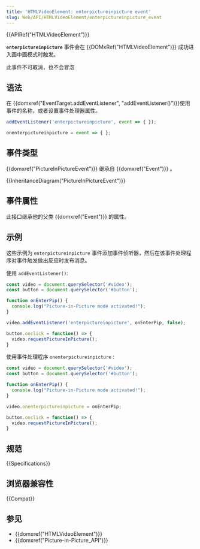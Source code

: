 ```yaml
---
title: 'HTMLVideoElement: enterpictureinpicture event'
slug: Web/API/HTMLVideoElement/enterpictureinpicture_event
---
```


{{APIRef("HTMLVideoElement")}}

**`enterpictureinpicture`** 事件会在 {{DOMxRef("HTMLVideoElement")}} 成功进入画中画模式时触发。

此事件不可取消，也不会冒泡

## 语法

在 {{domxref("EventTarget.addEventListener", "addEventListener()")}}使用事件的名称，或者设置事件处理器属性。

```js
addEventListener('enterpictureinpicture', event => { });

onenterpictureinpicture = event => { };
```

## 事件类型

{{domxref("PictureInPictureEvent")}} 继承自 {{domxref("Event")}} 。

{{InheritanceDiagram("PictureInPictureEvent")}}

## 事件属性

此接口继承他的父类 {{domxref("Event")}} 的属性。

## 示例

这些示例为 `enterpictureinpicture` 事件添加事件侦听器，然后在该事件处理程序对事件触发做出反应时发布消息。

使用 `addEventListener()`:

```js
const video = document.querySelector('#video');
const button = document.querySelector('#button');

function onEnterPip() {
  console.log("Picture-in-Picture mode activated!");
}

video.addEventListener('enterpictureinpicture', onEnterPip, false);

button.onclick = function() => {
  video.requestPictureInPicture();
}
```

使用事件处理程序 `onenterpictureinpicture` :

```js
const video = document.querySelector('#video');
const button = document.querySelector('#button');

function onEnterPip() {
  console.log("Picture-in-Picture mode activated!");
}

video.onenterpictureinpicture = onEnterPip;

button.onclick = function() => {
  video.requestPictureInPicture();
}
```

## 规范

{{Specifications}}

## 浏览器兼容性

{{Compat}}

## 参见

- {{domxref("HTMLVideoElement")}}
- {{domxref("Picture-in-Picture_API")}}
